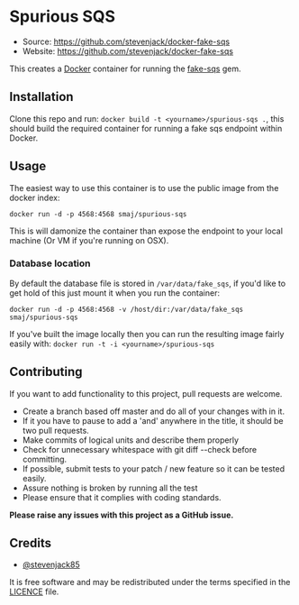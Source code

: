 # Spurious SQS

 * Source: https://github.com/stevenjack/docker-fake-sqs
 * Website: https://github.com/stevenjack/docker-fake-sqs

This creates a [Docker](http://docker.io) container for running the [fake-sqs](https://github.com/iain/fake_sqs) gem.


## Installation

Clone this repo and run: `docker build -t <yourname>/spurious-sqs .`, this should build
the required container for running a fake sqs endpoint within Docker.


## Usage

The easiest way to use this container is to use the public image from the docker index:

`docker run -d -p 4568:4568 smaj/spurious-sqs`

This is will damonize the container than expose the endpoint to your local machine (Or VM if you're running on OSX).

### Database location

By default the database file is stored in `/var/data/fake_sqs`, if you'd like to get hold of this just mount it when you run the container:


`docker run -d -p 4568:4568 -v /host/dir:/var/data/fake_sqs smaj/spurious-sqs`



If you've built the image locally then you can run the resulting image fairly easily with: `docker run -t -i <yourname>/spurious-sqs`


## Contributing

If you want to add functionality to this project, pull requests are welcome.

 * Create a branch based off master and do all of your changes with in it.
 * If it you have to pause to add a 'and' anywhere in the title, it should be two pull requests.
 * Make commits of logical units and describe them properly
 * Check for unnecessary whitespace with git diff --check before committing.
 * If possible, submit tests to your patch / new feature so it can be tested easily.
 * Assure nothing is broken by running all the test
 * Please ensure that it complies with coding standards.

**Please raise any issues with this project as a GitHub issue.**


## Credits

 * [@stevenjack85](https://twitter.com/stevenjack85)

It is free software and may be redistributed under the terms specified in the
[LICENCE](https://github.com/stevenjack/spurious/tree/master/LICENCE) file.
